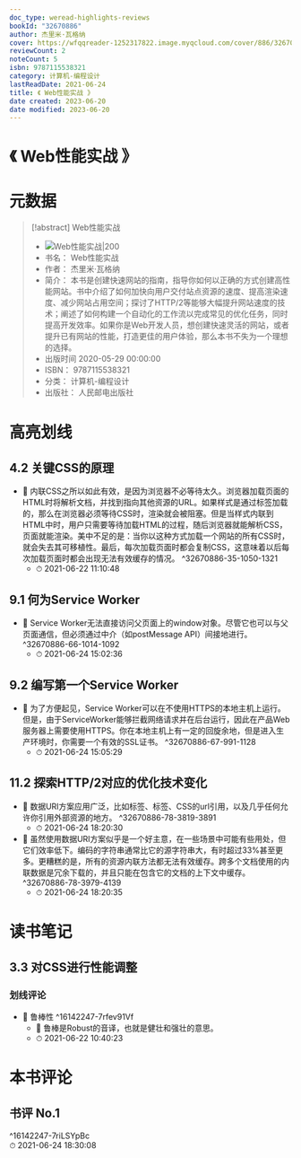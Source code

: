 ```yaml
---
doc_type: weread-highlights-reviews
bookId: "32670886"
author: 杰里米·瓦格纳
cover: https://wfqqreader-1252317822.image.myqcloud.com/cover/886/32670886/t7_32670886.jpg
reviewCount: 2
noteCount: 5
isbn: 9787115538321
category: 计算机-编程设计
lastReadDate: 2021-06-24
title: 《 Web性能实战 》
date created: 2023-06-20
date modified: 2023-06-20
---
```


# 《 Web性能实战 》

# 元数据

> [!abstract] Web性能实战
> - ![ Web性能实战|200](https://wfqqreader-1252317822.image.myqcloud.com/cover/886/32670886/t7_32670886.jpg)
> - 书名： Web性能实战
> - 作者： 杰里米·瓦格纳
> - 简介： 本书是创建快速网站的指南，指导你如何以正确的方式创建高性能网站。书中介绍了如何加快向用户交付站点资源的速度、提高渲染速度、减少网站占用空间；探讨了HTTP/2等能够大幅提升网站速度的技术；阐述了如何构建一个自动化的工作流以完成常见的优化任务，同时提高开发效率。如果你是Web开发人员，想创建快速灵活的网站，或者提升已有网站的性能，打造更佳的用户体验，那么本书不失为一个理想的选择。
> - 出版时间 2020-05-29 00:00:00
> - ISBN： 9787115538321
> - 分类： 计算机-编程设计
> - 出版社： 人民邮电出版社

# 高亮划线

## 4.2 关键CSS的原理

- 📌 内联CSS之所以如此有效，是因为浏览器不必等待太久。浏览器加载页面的HTML时将解析文档，并找到指向其他资源的URL。如果样式是通过<link>标签加载的，那么在浏览器必须等待CSS时，渲染就会被阻塞。但是当样式内联到HTML中时，用户只需要等待加载HTML的过程，随后浏览器就能解析CSS，页面就能渲染。美中不足的是：当你以这种方式加载一个网站的所有CSS时，就会失去其可移植性。最后，每次加载页面时都会复制CSS，这意味着以后每次加载页面时都会出现无法有效缓存的情况。 ^32670886-35-1050-1321
    - ⏱ 2021-06-22 11:10:48

## 9.1 何为Service Worker

- 📌 Service Worker无法直接访问父页面上的window对象。尽管它也可以与父页面通信，但必须通过中介（如postMessage API）间接地进行。 ^32670886-66-1014-1092
    - ⏱ 2021-06-24 15:02:36

## 9.2 编写第一个Service Worker

- 📌 为了方便起见，Service Worker可以在不使用HTTPS的本地主机上运行。但是，由于ServiceWorker能够拦截网络请求并在后台运行，因此在产品Web服务器上需要使用HTTPS。你在本地主机上有一定的回旋余地，但是进入生产环境时，你需要一个有效的SSL证书。 ^32670886-67-991-1128
    - ⏱ 2021-06-24 15:05:29

## 11.2 探索HTTP/2对应的优化技术变化

- 📌 数据URI方案应用广泛，比如<link>标签、<img>标签、CSS的url引用，以及几乎任何允许你引用外部资源的地方。 ^32670886-78-3819-3891
    - ⏱ 2021-06-24 18:20:30
- 📌 虽然使用数据URI方案似乎是一个好主意，在一些场景中可能有些用处，但它们效率低下。编码的字符串通常比它的源字符串大，有时超过33%甚至更多。更糟糕的是，所有的资源内联方法都无法有效缓存。跨多个文档使用的内联数据是冗余下载的，并且只能在包含它的文档的上下文中缓存。 ^32670886-78-3979-4139
    - ⏱ 2021-06-24 18:20:35

# 读书笔记

## 3.3 对CSS进行性能调整

### 划线评论

- 📌 鲁棒性 ^16142247-7rfev91Vf
    - 💭 鲁棒是Robust的音译，也就是健壮和强壮的意思。
    - ⏱ 2021-06-22 10:40:23
   

# 本书评论

## 书评 No.1

 ^16142247-7riLSYpBc  
⏱ 2021-06-24 18:30:08
